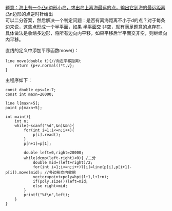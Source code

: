 [题意：海上有一个凸n边形小岛，求出岛上离海最远的点，输出它到海的最远距离](https://icpcarchive.ecs.baylor.edu/index.php?option=com_onlinejudge&Itemid=8&page=show_problem&problem=1891)  
凸n边形的点逆时针给出  
可以二分答案，然后解决一个判定问题：是否有离海距离不小于d的点？对于每条边来说，这些点形成一个半平面，如果
[半平面交](https://github.com/poluner/blog/blob/master/acm/computational-geometry/%E6%A8%A1%E6%9D%BF%E5%8D%8A%E5%B9%B3%E9%9D%A2%E4%BA%A4nlogn.md)
非空，就有满足题意的点存在。  
具体做法是收缩多边形，将所有边向内平移，如果平移后半平面交非空，则继续向内平移。

直线的定义中添加平移函数move()：
```
line move(double t){//向左平移距离t
    return {p+v.normal()*t,v};
}
```
主程序如下：
```
const double eps=1e-7;
const int maxn=20000;

line l[maxn+5];
point p[maxn+5];

int main(){
    int n;
    while(~scanf("%d",&n)&&n){
        for(int i=1;i<=n;i++){
            p[i].read();
        }
        p[n+1]=p[1];

        double left=0,right=20000;
        while(dcmp(left-right)<0){ /二分
            double mid=(left+right)/2;
            for(int i=1;i<=n;i++)l[i]=line(p[i],p[i+1]-p[i]).move(mid); //多边形向内收缩
            vector<point>poly=hpi(l+1,l+1+n);
            if(poly.size())left=mid;
            else right=mid;
        }
        printf("%f\n",left);
    }
}
```
